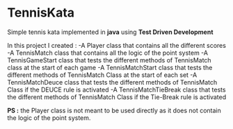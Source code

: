 # TennisKata
Simple tennis kata implemented in **java** using **Test Driven Development** 

In this project I created :
-A Player class that contains all the different scores
-A TennisMatch class that contains all the logic of the point system 
-A TennisGameStart class that tests the different methods of TennisMatch class at the start of each game
-A TennisMatchStart class that tests the different methods of TennisMatch Class at the start of each set
-A TennisMatchDeuce class that tests the different methods of TennisMatch Class if the DEUCE rule is activated
-A  TennisMatchTieBreak class that tests the different methods of TennisMatch Class if the Tie-Break rule is activated

**PS :** the Player class is not meant to be used directly as it does not contain the logic of the point system. 